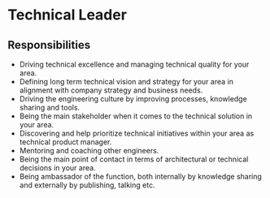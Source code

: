 # Technical Leader

## Responsibilities

- Driving technical excellence and managing technical quality for your area.
- Defining long term technical vision and strategy for your area in alignment with company strategy and business needs.
- Driving the engineering culture by improving processes, knowledge sharing and tools.
- Being the main stakeholder when it comes to the technical solution in your area. 
- Discovering and help prioritize technical initiatives within your area as technical product manager.
- Mentoring and coaching other engineers.
- Being the main point of contact in terms of architectural or technical decisions in your area.
- Being ambassador of the function, both internally by knowledge sharing and externally by publishing, talking etc.
